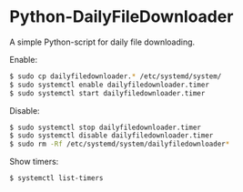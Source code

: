 Python-DailyFileDownloader
==========================

A simple Python-script for daily file downloading.


Enable:

```bash
$ sudo cp dailyfiledownloader.* /etc/systemd/system/
$ sudo systemctl enable dailyfiledownloader.timer
$ sudo systemctl start dailyfiledownloader.timer
```

Disable:

```bash
$ sudo systemctl stop dailyfiledownloader.timer
$ sudo systemctl disable dailyfiledownloader.timer
$ sudo rm -Rf /etc/systemd/system/dailyfiledownloader*
```
Show timers:

```bash
$ systemctl list-timers
```
